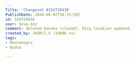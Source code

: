 ```yaml
---
Title: 'Changeset #154729436'
PublishDate: 2024-08-02T10:33:59Z
id: 154729436
user: Seva-snz
comment: deleted konoba (closed), Etzy location updated
created_by: JOSM/1.5 (19096 ru)
tags:
- Montenegro
- Budva

---
```

